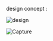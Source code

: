 design concept :


![design](https://github.com/user-attachments/assets/c8e5d9ab-5847-45a9-8c18-91e0193e6bdb)



![Capture](https://github.com/user-attachments/assets/6ac97cad-250a-4e4e-a089-7114293218fe)
